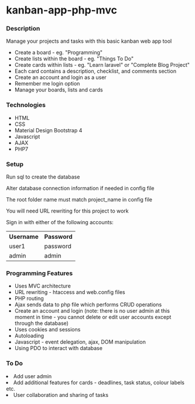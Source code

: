 # kanban-app-php-mvc


<h3>Description</h3>

Manage your projects and tasks with this basic kanban web app tool

<ul>  
<li>Create a board - eg. "Programming"</li>
<li>Create lists within the board - eg. "Things To Do"</li>
<li>Create cards within lists - eg. "Learn laravel" or "Complete Blog Project"</li>
<li>Each card contains a description, checklist, and comments section</li>
<li>Create an account and login as a user</li>
<li>Remember me login option</li>
<li>Manage your boards, lists and cards</li>
</ul>


<h3>Technologies</h3>

<ul>
<li>HTML</li>
<li>CSS</li>
<li>Material Design Bootstrap 4</li> 
<li>Javascript</li>    
<li>AJAX</li>  
<li>PHP7</li>
</ul>


<h3>Setup</h3>

<p>Run sql to create the database</p>
<p>Alter database connection information if needed in config file</p>
<p>The root folder name must match project_name in config file</p>
<p>You will need URL rewriting for this project to work</p>
<p>Sign in with either of the following accounts:</p>

<table>
<tr>
  <th>Username</th>
  <th>Password</th>
</tr>
<tr>
  <td>user1</td>
  <td>password</td>
</tr>
<tr>
  <td>admin</td>
  <td>admin</td>
 </tr>
</table>


<h3>Programming Features</h3>

<ul>
<li>Uses MVC architecture</li>  
<li>URL rewriting - htaccess and web.config files</li>  
<li>PHP routing</li>
<li>Ajax sends data to php file which performs CRUD operations</li>  
<li>Create an account and login (note: there is no user admin at this moment in time - you cannot delete or edit user accounts except through the database)</li>
<li>Uses cookies and sessions</li>
<li>Autoloading</li>
<li>Javascript - event delegation, ajax, DOM manipulation</li>
<li>Using PDO to interact with database</li>
</ul>


<h3>To Do</h3>
<li>Add user admin</li>  
<li>Add additional features for cards - deadlines, task status, colour labels etc.</li>
<li>User collaboration and sharing of tasks</li>
</ul>



